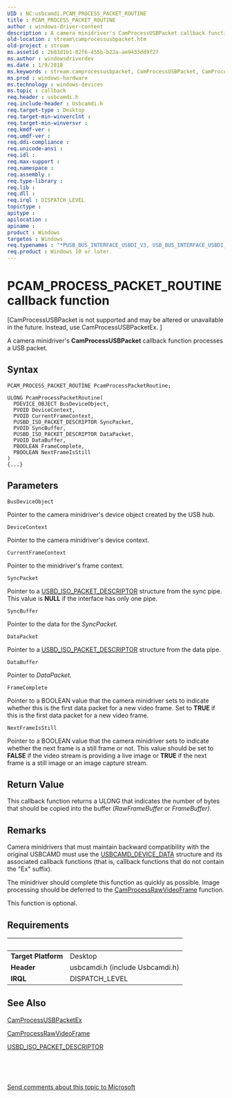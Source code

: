 ```yaml
---
UID : NC:usbcamdi.PCAM_PROCESS_PACKET_ROUTINE
title : PCAM_PROCESS_PACKET_ROUTINE
author : windows-driver-content
description : A camera minidriver's CamProcessUSBPacket callback function processes a USB packet.
old-location : stream\camprocessusbpacket.htm
old-project : stream
ms.assetid : 2b83d1b1-82f6-455b-b22a-ae9433dd9f27
ms.author : windowsdriverdev
ms.date : 1/9/2018
ms.keywords : stream.camprocessusbpacket, CamProcessUSBPacket, CamProcessUSBPacket callback function [Streaming Media Devices], CamProcessUSBPacket, PCAM_PROCESS_PACKET_ROUTINE, PCAM_PROCESS_PACKET_ROUTINE, usbcamdi/CamProcessUSBPacket, usbcmdpr_7eeca66e-b106-4cb0-b0c3-d7d07d82d841.xml
ms.prod : windows-hardware
ms.technology : windows-devices
ms.topic : callback
req.header : usbcamdi.h
req.include-header : Usbcamdi.h
req.target-type : Desktop
req.target-min-winverclnt : 
req.target-min-winversvr : 
req.kmdf-ver : 
req.umdf-ver : 
req.ddi-compliance : 
req.unicode-ansi : 
req.idl : 
req.max-support : 
req.namespace : 
req.assembly : 
req.type-library : 
req.lib : 
req.dll : 
req.irql : DISPATCH_LEVEL
topictype : 
apitype : 
apilocation : 
apiname : 
product : Windows
targetos : Windows
req.typenames : "*PUSB_BUS_INTERFACE_USBDI_V3, USB_BUS_INTERFACE_USBDI_V3"
req.product : Windows 10 or later.
---
```



# PCAM_PROCESS_PACKET_ROUTINE callback function
<p class="CCE_Message">[CamProcessUSBPacket is not supported and may be altered or unavailable in the future. Instead, use CamProcessUSBPacketEx.
]

A camera minidriver's <b>CamProcessUSBPacket</b> callback function processes a USB packet.

## Syntax

```
PCAM_PROCESS_PACKET_ROUTINE PcamProcessPacketRoutine;

ULONG PcamProcessPacketRoutine(
  PDEVICE_OBJECT BusDeviceObject,
  PVOID DeviceContext,
  PVOID CurrentFrameContext,
  PUSBD_ISO_PACKET_DESCRIPTOR SyncPacket,
  PVOID SyncBuffer,
  PUSBD_ISO_PACKET_DESCRIPTOR DataPacket,
  PVOID DataBuffer,
  PBOOLEAN FrameComplete,
  PBOOLEAN NextFrameIsStill
)
{...}
```

## Parameters

`BusDeviceObject`

Pointer to the camera minidriver's device object created by the USB hub.

`DeviceContext`

Pointer to the camera minidriver's device context.

`CurrentFrameContext`

Pointer to the minidriver's frame context.

`SyncPacket`

Pointer to a <a href="..\usb\ns-usb-_usbd_iso_packet_descriptor.md">USBD_ISO_PACKET_DESCRIPTOR</a> structure from the sync pipe. This value is <b>NULL</b> if the interface has only one pipe.

`SyncBuffer`

Pointer to the data for the <i>SyncPacket.</i>

`DataPacket`

Pointer to a <a href="..\usb\ns-usb-_usbd_iso_packet_descriptor.md">USBD_ISO_PACKET_DESCRIPTOR</a> structure from the data pipe.

`DataBuffer`

Pointer to <i>DataPacket.</i>

`FrameComplete`

Pointer to a BOOLEAN value that the camera minidriver sets to indicate whether this is the first data packet for a new video frame. Set to <b>TRUE</b> if this is the first data packet for a new video frame.

`NextFrameIsStill`

Pointer to a BOOLEAN value that the camera minidriver sets to indicate whether the next frame is a still frame or not. This value should be set to <b>FALSE</b> if the video stream is providing a live image or <b>TRUE</b> if the next frame is a still image or an image capture stream.


## Return Value

This callback function returns a ULONG that indicates the number of bytes that should be copied into the buffer (<i>RawFrameBuffer</i> or <i>FrameBuffer)</i>.

## Remarks

Camera minidrivers that must maintain backward compatibility with the original USBCAMD must use the <a href="..\usbcamdi\ns-usbcamdi-_usbcamd_device_data.md">USBCAMD_DEVICE_DATA</a> structure and its associated callback functions (that is, callback functions that do not contain the "Ex" suffix).

The minidriver should complete this function as quickly as possible. Image processing should be deferred to the <a href="..\usbcamdi\nc-usbcamdi-pcam_process_raw_frame_routine.md">CamProcessRawVideoFrame</a> function.

This function is optional.

## Requirements
| &nbsp; | &nbsp; |
| ---- |:---- |
| **Target Platform** | Desktop |
| **Header** | usbcamdi.h (include Usbcamdi.h) |
| **IRQL** | DISPATCH_LEVEL |

## See Also

<a href="..\usbcamdi\nc-usbcamdi-pcam_process_packet_routine_ex.md">CamProcessUSBPacketEx</a>

<a href="..\usbcamdi\nc-usbcamdi-pcam_process_raw_frame_routine.md">CamProcessRawVideoFrame</a>

<a href="..\usb\ns-usb-_usbd_iso_packet_descriptor.md">USBD_ISO_PACKET_DESCRIPTOR</a>

 

 

<a href="mailto:wsddocfb@microsoft.com?subject=Documentation%20feedback [stream\stream]:%20PCAM_PROCESS_PACKET_ROUTINE callback function%20 RELEASE:%20(1/9/2018)&amp;body=%0A%0APRIVACY STATEMENT%0A%0AWe use your feedback to improve the documentation. We don't use your email address for any other purpose, and we'll remove your email address from our system after the issue that you're reporting is fixed. While we're working to fix this issue, we might send you an email message to ask for more info. Later, we might also send you an email message to let you know that we've addressed your feedback.%0A%0AFor more info about Microsoft's privacy policy, see http://privacy.microsoft.com/en-us/default.aspx." title="Send comments about this topic to Microsoft">Send comments about this topic to Microsoft</a>